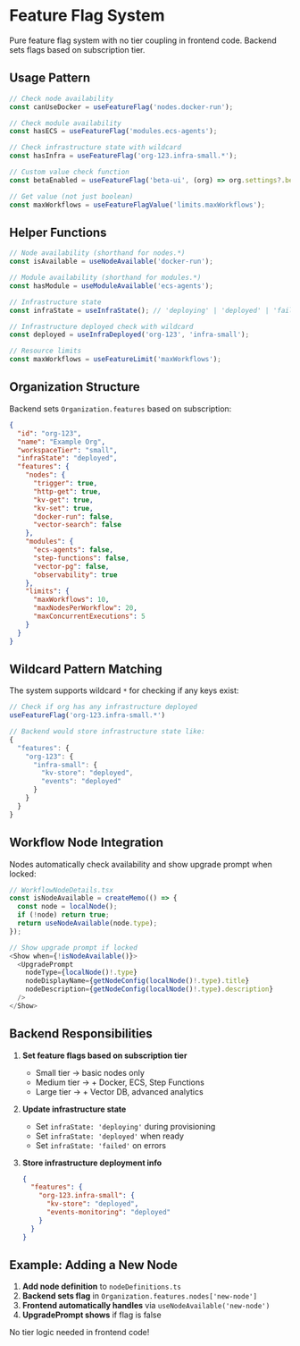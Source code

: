 # Feature Flag System

Pure feature flag system with no tier coupling in frontend code. Backend sets flags based on subscription tier.

## Usage Pattern

```typescript
// Check node availability
const canUseDocker = useFeatureFlag('nodes.docker-run');

// Check module availability
const hasECS = useFeatureFlag('modules.ecs-agents');

// Check infrastructure state with wildcard
const hasInfra = useFeatureFlag('org-123.infra-small.*');

// Custom value check function
const betaEnabled = useFeatureFlag('beta-ui', (org) => org.settings?.betaEnabled);

// Get value (not just boolean)
const maxWorkflows = useFeatureFlagValue('limits.maxWorkflows');
```

## Helper Functions

```typescript
// Node availability (shorthand for nodes.*)
const isAvailable = useNodeAvailable('docker-run');

// Module availability (shorthand for modules.*)
const hasModule = useModuleAvailable('ecs-agents');

// Infrastructure state
const infraState = useInfraState(); // 'deploying' | 'deployed' | 'failed'

// Infrastructure deployed check with wildcard
const deployed = useInfraDeployed('org-123', 'infra-small');

// Resource limits
const maxWorkflows = useFeatureLimit('maxWorkflows');
```

## Organization Structure

Backend sets `Organization.features` based on subscription:

```json
{
  "id": "org-123",
  "name": "Example Org",
  "workspaceTier": "small",
  "infraState": "deployed",
  "features": {
    "nodes": {
      "trigger": true,
      "http-get": true,
      "kv-get": true,
      "kv-set": true,
      "docker-run": false,
      "vector-search": false
    },
    "modules": {
      "ecs-agents": false,
      "step-functions": false,
      "vector-pg": false,
      "observability": true
    },
    "limits": {
      "maxWorkflows": 10,
      "maxNodesPerWorkflow": 20,
      "maxConcurrentExecutions": 5
    }
  }
}
```

## Wildcard Pattern Matching

The system supports wildcard `*` for checking if any keys exist:

```typescript
// Check if org has any infrastructure deployed
useFeatureFlag('org-123.infra-small.*')

// Backend would store infrastructure state like:
{
  "features": {
    "org-123": {
      "infra-small": {
        "kv-store": "deployed",
        "events": "deployed"
      }
    }
  }
}
```

## Workflow Node Integration

Nodes automatically check availability and show upgrade prompt when locked:

```typescript
// WorkflowNodeDetails.tsx
const isNodeAvailable = createMemo(() => {
  const node = localNode();
  if (!node) return true;
  return useNodeAvailable(node.type);
});

// Show upgrade prompt if locked
<Show when={!isNodeAvailable()}>
  <UpgradePrompt
    nodeType={localNode()!.type}
    nodeDisplayName={getNodeConfig(localNode()!.type).title}
    nodeDescription={getNodeConfig(localNode()!.type).description}
  />
</Show>
```

## Backend Responsibilities

1. **Set feature flags based on subscription tier**
   - Small tier → basic nodes only
   - Medium tier → + Docker, ECS, Step Functions
   - Large tier → + Vector DB, advanced analytics

2. **Update infrastructure state**
   - Set `infraState: 'deploying'` during provisioning
   - Set `infraState: 'deployed'` when ready
   - Set `infraState: 'failed'` on errors

3. **Store infrastructure deployment info**
   ```json
   {
     "features": {
       "org-123.infra-small": {
         "kv-store": "deployed",
         "events-monitoring": "deployed"
       }
     }
   }
   ```

## Example: Adding a New Node

1. **Add node definition** to `nodeDefinitions.ts`
2. **Backend sets flag** in `Organization.features.nodes['new-node']`
3. **Frontend automatically handles** via `useNodeAvailable('new-node')`
4. **UpgradePrompt shows** if flag is false

No tier logic needed in frontend code!
